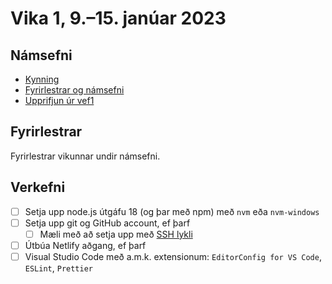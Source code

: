 # Vika 1, 9.–15. janúar 2023

## Námsefni

* [Kynning](../namsefni/01.kynning/readme.md)
* [Fyrirlestrar og námsefni](../namsefni/01.kynning/readme.md)
* [Upprifjun úr vef1](../namsefni/01.kynning/readme.md)

## Fyrirlestrar

Fyrirlestrar vikunnar undir námsefni.

## Verkefni

* [ ] Setja upp node.js útgáfu 18 (og þar með npm) með `nvm` eða `nvm-windows`
* [ ] Setja upp git og GitHub account, ef þarf
  * [ ] Mæli með að setja upp með [SSH lykli](https://docs.github.com/en/authentication/connecting-to-github-with-ssh)
* [ ] Útbúa Netlify aðgang, ef þarf
* [ ] Visual Studio Code með a.m.k. extensionum: `EditorConfig for VS Code`, `ESLint`, `Prettier`
